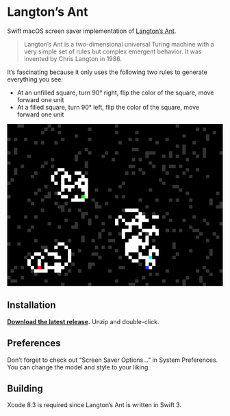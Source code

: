 # Langton’s Ant

Swift macOS screen saver implementation of [Langton’s Ant](https://en.wikipedia.org/wiki/Langton%27s_ant).

> Langton’s Ant is a two-dimensional universal Turing machine with a very simple set of rules but complex emergent behavior. It was invented by Chris Langton in 1986.

It’s fascinating because it only uses the following two rules to generate everything you see:

* At an unfilled square, turn 90° right, flip the color of the square, move forward one unit
* At a filled square, turn 90° left, flip the color of the square, move forward one unit

![Preview](Preview.gif)


## Installation

**[Download the latest release](https://github.com/soffes/langtons-ant/releases).** Unzip and double-click.


## Preferences

Don’t forget to check out “Screen Saver Options…” in System Preferences. You can change the model and style to your liking.


## Building

Xcode 8.3 is required since Langton’s Ant is written in Swift 3.
